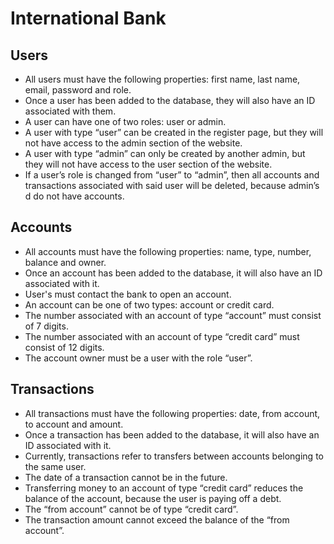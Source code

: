 # International Bank

<h2>Users</h2>
<ul>
    <li>All users must have the following properties: first name, last name, email, password and role.</li>
    <li>Once a user has been added to the database, they will also have an ID associated with them.</li>
    <li>A user can have one of two roles: user or admin.</li>
    <li>A user with type “user” can be created in the register page, but they will not have access to the admin section of the website.</li>
    <li>A user with type “admin” can only be created by another admin, but they will not have access to the user section of the website.</li>
    <li>If a user’s role is changed from “user” to “admin”, then all accounts and transactions associated with said user will be deleted, because admin’s d         do not have accounts.</li>
</ul>
<h2>Accounts</h2>
<ul>
    <li>All accounts must have the following properties: name, type, number, balance and owner.</li>
    <li>Once an account has been added to the database, it will also have an ID associated with it.</li>
    <li>User's must contact the bank to open an account.</li>
    <li>An account can be one of two types: account or credit card.</li>
    <li>The number associated with an account of type “account” must consist of 7 digits.</li>
    <li>The number associated with an account of type “credit card” must consist of 12 digits.</li>
    <li>The account owner must be a user with the role “user”.</li>
</ul>
<h2>Transactions</h2>
<ul>
    <li>All transactions must have the following properties: date, from account, to account and amount.</li>
    <li>Once a transaction has been added to the database, it will also have an ID associated with it.</li>
    <li>Currently, transactions refer to transfers between accounts belonging to the same user.</li>
    <li>The date of a transaction cannot be in the future.</li>
    <li>Transferring money to an account of type “credit card” reduces the balance of the account, because the user is paying off a debt.</li>
    <li>The “from account” cannot be of type “credit card”.</li>
    <li>The transaction amount cannot exceed the balance of the “from account”.</li>
</ul>
